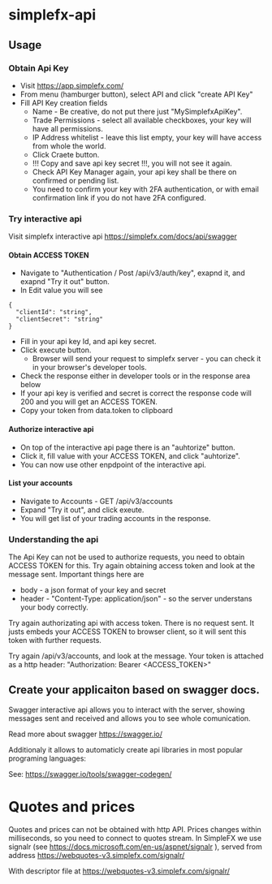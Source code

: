 # simplefx-api
## Usage

### Obtain Api Key
* Visit https://app.simplefx.com/
* From menu (hamburger button), select API and click "create API Key"
* Fill API Key creation fields
  * Name - Be creative, do not put there just "MySimplefxApiKey".
  * Trade Permissions - select all available checkboxes, your key will have all permissions.
  * IP Address whitelist - leave this list empty, your key will have access from whole the world.
  * Click Craete button.
  * !!! Copy and save api key secret !!!, you will not see it again.
  * Check API Key Manager again, your api key shall be there on confirmed or pending list.
  * You need to confirm your key with 2FA authentication, or with email confirmation link if you do not have 2FA configured.

### Try interactive api
Visit simplefx interactive api https://simplefx.com/docs/api/swagger

#### Obtain ACCESS TOKEN
* Navigate to "Authentication / Post /api/v3/auth/key", exapnd it, and exapnd "Try it out" button.
* In Edit value you will see 
```
{
  "clientId": "string",
  "clientSecret": "string"
}
```
* Fill in your api key Id, and api key secret.
* Click execute button.
  * Browser will send your request to simplefx server - you can check it in your browser's developer tools.
* Check the response either in developer tools or in the response area below
* If your api key is verified and secret is correct the response code will 200 and you will get an ACCESS TOKEN.
* Copy your token from data.token to clipboard

#### Authorize interactive api
* On top of the interactive api page there is an "auhtorize" button.
* Click it, fill value with your ACCESS TOKEN, and click "auhtorize".
* You can now use other enpdpoint of the interactive api.

#### List your accounts
* Navigate to Accounts - GET /api/v3/accounts
* Expand "Try it out", and click exeute.
* You will get list of your trading accounts in the response.

### Understanding the api

The Api Key can not be used to authorize requests, you need to obtain ACCESS TOKEN for this.
  Try again obtaining access token and look at the message sent. Important things here are
* body - a json format of your key and secret
* header - "Content-Type: application/json" - so the server understans your body correctly.

Try again authorizating api with access token.
There is no request sent. It justs embeds your ACCESS TOKEN to browser client, so it will sent this token with further requests.

Try again /api/v3/accounts, and look at the message.
Your token is attached as a http header: "Authorization: Bearer <ACCESS_TOKEN>"

## Create your applicaiton based on swagger docs.

Swagger interactive api allows you to interact with the server, showing messages sent and received and allows you to see whole comunication.

Read more about swagger https://swagger.io/

Additionaly it allows to automaticly create api libraries in most popular programing languages:

See: https://swagger.io/tools/swagger-codegen/

# Quotes and prices

Quotes and prices can not be obtained with http API. Prices changes within milliseconds, so you need to connect to quotes stream.
In SimpleFX we use signalr (see https://docs.microsoft.com/en-us/aspnet/signalr ), served from address 
https://webquotes-v3.simplefx.com/signalr/

With descriptor file at 
https://webquotes-v3.simplefx.com/signalr/



